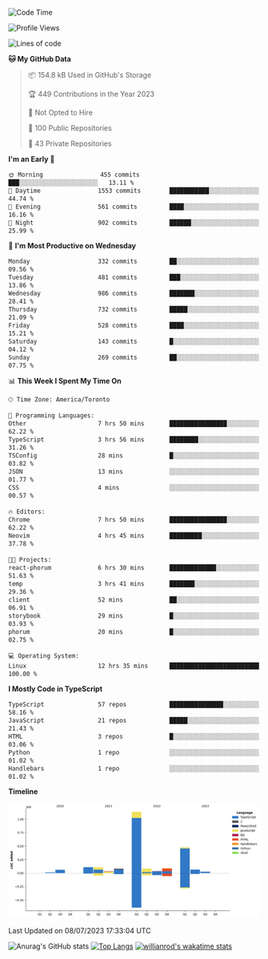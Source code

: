 <!--START_SECTION:waka-->
![Code Time](http://img.shields.io/badge/Code%20Time-387%20hrs%2029%20mins-blue)

![Profile Views](http://img.shields.io/badge/Profile%20Views-0-blue)

![Lines of code](https://img.shields.io/badge/From%20Hello%20World%20I%27ve%20Written-2.3%20million%20lines%20of%20code-blue)

**🐱 My GitHub Data** 

> 📦 154.8 kB Used in GitHub's Storage 
 > 
> 🏆 449 Contributions in the Year 2023
 > 
> 🚫 Not Opted to Hire
 > 
> 📜 100 Public Repositories 
 > 
> 🔑 43 Private Repositories 
 > 
**I'm an Early 🐤** 

```text
🌞 Morning                455 commits         ███░░░░░░░░░░░░░░░░░░░░░░   13.11 % 
🌆 Daytime                1553 commits        ███████████░░░░░░░░░░░░░░   44.74 % 
🌃 Evening                561 commits         ████░░░░░░░░░░░░░░░░░░░░░   16.16 % 
🌙 Night                  902 commits         ██████░░░░░░░░░░░░░░░░░░░   25.99 % 
```
📅 **I'm Most Productive on Wednesday** 

```text
Monday                   332 commits         ██░░░░░░░░░░░░░░░░░░░░░░░   09.56 % 
Tuesday                  481 commits         ███░░░░░░░░░░░░░░░░░░░░░░   13.86 % 
Wednesday                986 commits         ███████░░░░░░░░░░░░░░░░░░   28.41 % 
Thursday                 732 commits         █████░░░░░░░░░░░░░░░░░░░░   21.09 % 
Friday                   528 commits         ████░░░░░░░░░░░░░░░░░░░░░   15.21 % 
Saturday                 143 commits         █░░░░░░░░░░░░░░░░░░░░░░░░   04.12 % 
Sunday                   269 commits         ██░░░░░░░░░░░░░░░░░░░░░░░   07.75 % 
```


📊 **This Week I Spent My Time On** 

```text
🕑︎ Time Zone: America/Toronto

💬 Programming Languages: 
Other                    7 hrs 50 mins       ████████████████░░░░░░░░░   62.22 % 
TypeScript               3 hrs 56 mins       ████████░░░░░░░░░░░░░░░░░   31.26 % 
TSConfig                 28 mins             █░░░░░░░░░░░░░░░░░░░░░░░░   03.82 % 
JSON                     13 mins             ░░░░░░░░░░░░░░░░░░░░░░░░░   01.77 % 
CSS                      4 mins              ░░░░░░░░░░░░░░░░░░░░░░░░░   00.57 % 

🔥 Editors: 
Chrome                   7 hrs 50 mins       ████████████████░░░░░░░░░   62.22 % 
Neovim                   4 hrs 45 mins       █████████░░░░░░░░░░░░░░░░   37.78 % 

🐱‍💻 Projects: 
react-phorum             6 hrs 30 mins       █████████████░░░░░░░░░░░░   51.63 % 
temp                     3 hrs 41 mins       ███████░░░░░░░░░░░░░░░░░░   29.36 % 
client                   52 mins             ██░░░░░░░░░░░░░░░░░░░░░░░   06.91 % 
storybook                29 mins             █░░░░░░░░░░░░░░░░░░░░░░░░   03.93 % 
phorum                   20 mins             █░░░░░░░░░░░░░░░░░░░░░░░░   02.75 % 

💻 Operating System: 
Linux                    12 hrs 35 mins      █████████████████████████   100.00 % 
```

**I Mostly Code in TypeScript** 

```text
TypeScript               57 repos            ███████████████░░░░░░░░░░   58.16 % 
JavaScript               21 repos            █████░░░░░░░░░░░░░░░░░░░░   21.43 % 
HTML                     3 repos             █░░░░░░░░░░░░░░░░░░░░░░░░   03.06 % 
Python                   1 repo              ░░░░░░░░░░░░░░░░░░░░░░░░░   01.02 % 
Handlebars               1 repo              ░░░░░░░░░░░░░░░░░░░░░░░░░   01.02 % 
```



**Timeline**

![Lines of Code chart](https://raw.githubusercontent.com/wise-introvert/wise-introvert/master/assets/bar_graph.png)


 Last Updated on 08/07/2023 17:33:04 UTC
<!--END_SECTION:waka-->

![Anurag's GitHub stats](https://github-readme-stats.vercel.app/api?username=wise-introvert&count_private=true&show_icons=true)
[![Top Langs](https://github-readme-stats.vercel.app/api/top-langs/?username=wise-introvert&langs_count=10)](https://github.com/anuraghazra/github-readme-stats)
[![willianrod's wakatime stats](https://github-readme-stats.vercel.app/api/wakatime?username=wiseintrovert)](https://github.com/anuraghazra/github-readme-stats)
